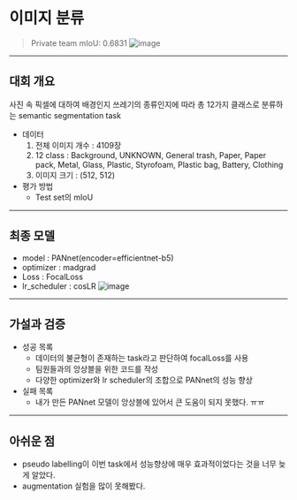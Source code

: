 # 이미지 분류
> Private team mIoU: 0.6831
![image](https://user-images.githubusercontent.com/54899906/120743145-61380f80-c533-11eb-899c-2eeb09dcca81.png)
---
## 대회 개요
사진 속 픽셀에 대하여 배경인지 쓰레기의 종류인지에 따라 총 12가지 클래스로 분류하는 semantic segmentation task
- 데이터
  1. 전체 이미지 개수 : 4109장
  2. 12 class : Background, UNKNOWN, General trash, Paper, Paper pack, Metal, Glass, Plastic, Styrofoam, Plastic bag, Battery, Clothing
  3. 이미지 크기 : (512, 512)
- 평가 방법
  - Test set의 mIoU
---
## 최종 모델
- model : PANnet(encoder=efficientnet-b5)
- optimizer : madgrad
- Loss : FocalLoss
- lr_scheduler : cosLR
![image](https://user-images.githubusercontent.com/54899906/120745258-bbd36a80-c537-11eb-8d67-c9cc9eff58a1.png)
---
## 가설과 검증
- 성공 목록
  - 데이터의 불균형이 존재하는 task라고 판단하여 focalLoss를 사용
  - 팀원들과의 앙상블을 위한 코드를 작성
  - 다양한 optimizer와 lr scheduler의 조합으로 PANnet의 성능 향상
- 실패 목록
  - 내가 만든 PANnet 모델이 앙상블에 있어서 큰 도움이 되지 못했다. ㅠㅠ
---
## 아쉬운 점
- pseudo labelling이 이번 task에서 성능향상에 매우 효과적이었다는 것을 너무 늦게 알았다.
- augmentation 실험을 많이 못해봤다.

